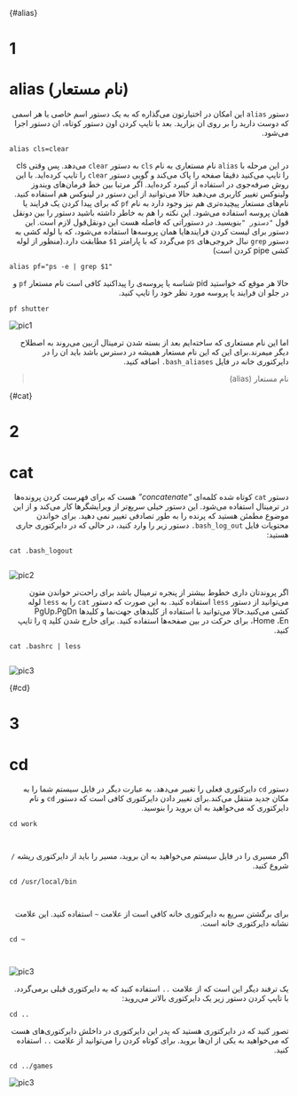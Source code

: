{#alias}
# 1 
# alias  (نام مستعار)

<div dir=rtl>

دستور `alias` این امکان در اختیارتون می‌گذاره که به یک دستور اسم خاصی یا هر اسمی که دوست دارید را بر روی ان بزارید. بعد با تایپ کردن اون دستور کوتاه، ان دستور اجرا می‌شود.
<div dir=ltr>

```
alias cls=clear

```

<div dir=rtl>

در این مرحله با `alias` نام مستعاری به نام `cls` به دستور `clear` می‌دهد. پس وقتی cls را تایپ می‌کنید دقیقا صفحه را پاک می‌کند و گویی دستور `clear` را تایپ کرده‌اید. با این روش صرفه‌جوی در استفاده از کیبرد کرده‌اید.
اگر مرتبا بین خط فرمان‌های ویندوز ولینوکس تغییر کاربری می‌دهید حالا می‌توانید از این دستور در لینوکس هم استفاده کنید. نام‌های مستعار پیچیده‌تری هم نیز وجود دارد به نام `pf` که برای پیدا کردن یک فرایند یا همان پروسه استفاده می‌شود. این نکته را هم به خاطر داشته باشید دستور را بین دونقل قول `"دستور "`بنویسید. در دستوراتی که فاصله هست این دونقل‌قول لازم است. این دستور برای لیست کردن فرایندها‌یا همان پروسه‌ها استفاده می‌شود، که با لوله کشی به دستور `grep` نبال خروجی‌های `ps` می‌گردد که با پارامتر `1$` مطابقت دارد.(منظور از لوله کشی pipe کردن است)


<div dir=ltr>

```
alias pf="ps -e | grep $1"

```


<div dir=rtl>

حالا هر موقع که خواستید pid شناسه یا پروسه‌ی را پیداکنید کافی است نام مستعار `pf` و در جلو ان فرایند یا پروسه مورد نظر خود را تایپ کنید.

<div dir=ltr>

```
pf shutter

```




![pic1](https://www.howtogeek.com/wp-content/uploads/2019/04/top_commands_01.png.pagespeed.ce.62P_lpZ4xD.png "pf shutter,command")

<div dir=rtl>

اما این نام مستعاری که ساخته‌ایم بعد از بسته شدن ترمینال ازبین می‌روند به اصطلاح دیگر میمرند.برای این که این نام مستعار همیشه در دسترس باشد باید ان را در دایرکتوری خانه در فایل `bash_aliases.`  اضافه کنید.
> نام مستعار (alias)

<div dir=ltr>

{#cat}

# 2
# cat  

<div dir=rtl>

دستور `cat` کوتاه شده کلمه‌ای  *“concatenate”* هست که برای فهرست کردن پرونده‌ها در ترمینال استفاده می‌شود. این دستور خیلی سریع‌تر از ویرایشگرها کار می‌کند و از این موضوع مطمئن هستید که پرنده را  به طور تصادفی تغییر نمی دهید. برای خواندن محتویات فایل `bash_log_out.`
دستور زیر را وارد کنید، در حالی که در دایرکتوری جاری هستید:


<div dir=ltr>

```
cat .bash_logout


```

![pic2](https://www.howtogeek.com/wp-content/uploads/2019/04/top_commands_02.png.pagespeed.ce.eMAhgR_jv0.png "cat .bash_logout ,command")

<div dir=rtl>

اگر پروندتان داری خطوط بیشتر از پنجره ترمینال باشد برای راحت‌تر خواندن متون می‌توانید از دستور `less` استفاده کنید. به این صورت که دستور `cat` را به `less` لوله کشی می‌کنید.حالا می‌توانید با استفاده از کلید‌های جهت‌نما و کلید‌ها PgUp،PgDn ،Home ،En برای حرکت در بین صفحه‌ها استفاده کنید. برای خارج شدن کلید `q` را تایپ کنید.


<div dir=ltr>

```
cat .bashrc | less


```


![pic3](https://www.howtogeek.com/wp-content/uploads/2019/04/xtop_commands_03.png.pagespeed.gp+jp+jw+pj+ws+js+rj+rp+rw+ri+cp+md.ic.TidnlFkK6A.png "cat .bashrc | less,command")

<div dir=rtl>




<div dir=ltr>

{#cd}

# 3
# cd

<div dir=rtl>

دستور `cd` دایرکتوری فعلی را تغییر می‌دهد. به عبارت دیگر در فایل سیستم شما را به مکان جدید منتقل می‌کند.برای تغییر دادن دایرکتوری کافی است که دستور `cd` و نام دایرکتوری که می‌خواهید به ان بروید را بنوسید.


<div dir=ltr>

```
cd work



```

<div dir=rtl>

اگر مسیری را در فایل سیستم می‌خواهید به ان بروید، مسیر را باید از دایرکتوری ریشه `/` شروع کنید.

<div dir=ltr>

```
cd /usr/local/bin



```

<div dir=rtl>

برای برگشتن سریع به دایرکتوری خانه کافی است از علامت `~` استفاده کنید. این علامت نشانه دایرکتوری خانه است.

<div dir=ltr>

```
cd ~



```

![pic3](https://www.howtogeek.com/wp-content/uploads/2019/04/xtop_commands_04.png.pagespeed.gp+jp+jw+pj+ws+js+rj+rp+rw+ri+cp+md.ic.y6W_b1UDqz.png "cd ~ ,command")

<div dir=rtl>

یک ترفند دیگر این است که از علامت `..` استفاده کنید که به دایرکتوری قبلی برمی‌گردد. با تایپ کردن دستور زیر یک دایرکتوری بالاتر می‌روید:

<div dir=ltr>

```
cd ..

```
<div dir=rtl>

تصور کنید که در دایرکتوری هستید که پدر این دایرکتوری در داخلش دایرکتوری‌های هست که می‌خواهید به یکی از ان‌ها بروید. برای کوتاه کردن را می‌توانید از علامت `..` استفاده کنید.

<div dir=ltr>

```
cd ../games

```

![pic3](https://www.howtogeek.com/wp-content/uploads/2019/04/top_commands_05.png.pagespeed.ce.PsjTleoHs-.png "cd ../games ,command")

<div dir=rtl>






